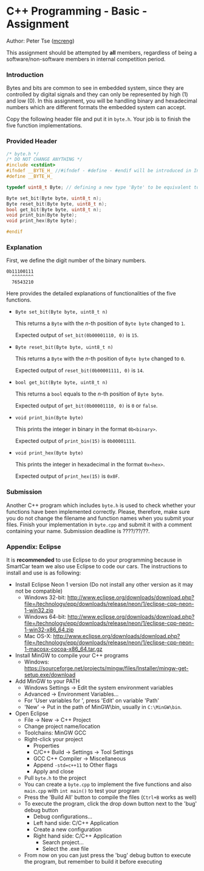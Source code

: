 # C++ Programming - Basic - Assignment

Author: Peter Tse ([mcreng](http://www.github.com/mcreng))

This assignment should be attempted by **all** members, regardless of being a software/non-software members in internal competition period.

### Introduction

Bytes and bits are common to see in embedded system, since they are controlled by digital signals and they can only be represented by high (1) and low (0). In this assignment, you will be handling binary and hexadecimal numbers which are different formats the embedded system can accept. 

Copy the following header file and put it in `byte.h`. Your job is to finish the five function implementations.

### Provided Header

```C++
/* byte.h */
/* DO NOT CHANGE ANYTHING */
#include <cstdint>
#ifndef __BYTE_H_ //#ifndef - #define - #endif will be introduced in Intermediate tutorial
#define __BYTE_H_

typedef uint8_t Byte; // defining a new type 'Byte' to be equivalent to uint8_t

Byte set_bit(Byte byte, uint8_t n);
Byte reset_bit(Byte byte, uint8_t n);
bool get_bit(Byte byte, uint8_t n);
void print_bin(Byte byte);
void print_hex(Byte byte);

#endif
```

### Explanation

First, we define the digit number of the binary numbers.

```
0b11100111
  ^^^^^^^^
  76543210
```

Here provides the detailed explanations of functionalities of the five functions.

* `Byte set_bit(Byte byte, uint8_t n)`

  This returns a `Byte` with the $n$-th position of `Byte byte` changed to `1`.

  Expected output of `set_bit(0b00001110, 0)` is `15`.

* `Byte reset_bit(Byte byte, uint8_t n)`

  This returns a `Byte` with the $n$-th position of `Byte byte` changed to `0`.

  Expected output of `reset_bit(0b00001111, 0)` is `14`.

- `bool get_bit(Byte byte, uint8_t n)`

  This returns a `bool` equals to the $n$-th position of `Byte byte`.

  Expected output of `get_bit(0b00001110, 0)` is `0` or `false`.

- `void print_bin(Byte byte)`

  This prints the integer in binary in the format  `0b<binary>`. 

  Expected output of `print_bin(15)` is `0b00001111`.

- `void print_hex(Byte byte)`

  This prints the integer in hexadecimal in the format `0x<hex>`. 

  Expected output of `print_hex(15)` is `0x0F`.

### Submission

Another C++ program which includes `byte.h` is used to check whether your functions have been implemented correctly. Please, therefore, make sure you do not change the filename and function names when you submit your files. Finish your implementation in `byte.cpp` and submit it with a comment containing your name. Submission deadline is ????/??/??.

### Appendix: Eclipse

It is **recommended** to use Eclipse to do your programming because in SmartCar team we also use Eclipse to code our cars. The instructions to install and use is as following:

* Install Eclipse Neon 1 version (Do not install any other version as it may not be compatible)
  * Windows 32-bit: http://www.eclipse.org/downloads/download.php?file=/technology/epp/downloads/release/neon/1/eclipse-cpp-neon-1-win32.zip
  * Windows 64-bit: http://www.eclipse.org/downloads/download.php?file=/technology/epp/downloads/release/neon/1/eclipse-cpp-neon-1-win32-x86_64.zip
  * Mac OS-X: http://www.eclipse.org/downloads/download.php?file=/technology/epp/downloads/release/neon/1/eclipse-cpp-neon-1-macosx-cocoa-x86_64.tar.gz
* Install MinGW to compile your C++ programs
  * Windows: https://sourceforge.net/projects/mingw/files/Installer/mingw-get-setup.exe/download
* Add MinGW to your PATH
  * Windows Settings -> Edit the system environment variables
  * Advanced -> Environment Variables...
  * For 'User variables for <username>', press 'Edit' on variable 'Path'
  * 'New' -> Put in the path of MinGW\bin, usually in `C:\MinGW\bin`.
* Open Eclipse
  * File -> New -> C++ Project
  * Change project name/location
  * Toolchains: MinGW GCC
  * Right-click your project
    * Properties
    * C/C++ Build -> Settings -> Tool Settings
    * GCC C++ Compiler -> Miscellaneous
    * Append `-std=c++11` to Other flags
    * Apply and close
  * Pull `byte.h` to the project
  * You can create a `byte.cpp` to implement the five functions and also `main.cpp` with `int main()` to test your program
  * Press the 'Build All' button to compile the files (`Ctrl+B` works as well)
  * To execute the program, click the drop down button next to the 'bug' debug button
    * Debug configurations...
    * Left hand side: C/C++ Application
    * Create a new configuration
    * Right hand side: C/C++ Application
      * Search project...
      * Select the .exe file
  * From now on you can just press the 'bug' debug button to execute the program, but remember to build it before executing
